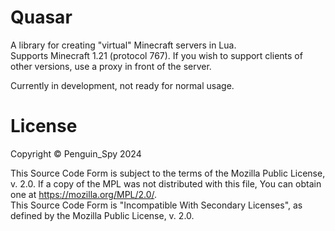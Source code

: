 # Quasar
A library for creating "virtual" Minecraft servers in Lua.  
Supports Minecraft 1.21 (protocol 767). If you wish to support clients of other versions, use a proxy in front of the server.

Currently in development, not ready for normal usage.

# License
Copyright © Penguin_Spy 2024  

This Source Code Form is subject to the terms of the Mozilla Public
License, v. 2.0. If a copy of the MPL was not distributed with this
file, You can obtain one at https://mozilla.org/MPL/2.0/.  
This Source Code Form is "Incompatible With Secondary Licenses", as
defined by the Mozilla Public License, v. 2.0.
